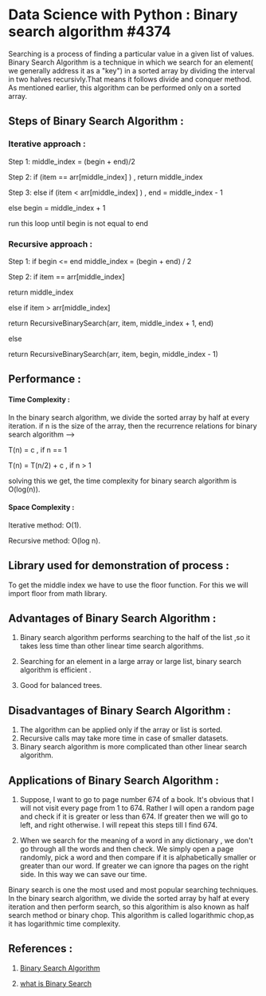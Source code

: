 # Data Science with Python : Binary search algorithm #4374

Searching is a process of finding a particular value in a given list of values. Binary Search Algorithm is a technique in which we search for an element( we generally address it as a "key") in a sorted array by dividing the interval in two halves recursivly.That means it follows divide and conquer method. As mentioned earlier, this algorithm can be performed only on a sorted array.

## Steps of Binary Search Algorithm :

### Iterative approach :

Step 1:    middle_index = (begin + end)/2

Step 2:
    if (item == arr[middle_index] ) ,  return middle_index
        
Step 3:
    else if (item < arr[middle_index] ) ,  end = middle_index - 1
    
else    begin = middle_index + 1

run this loop until begin is not equal to end


### Recursive approach :

Step 1:    if begin <= end
middle_index = (begin + end) / 2 
        
Step 2:    if item == arr[middle_index]

return middle_index

else if item > arr[middle_index]

return RecursiveBinarySearch(arr, item, middle_index + 1, end)

else

return RecursiveBinarySearch(arr, item, begin, middle_index - 1)
## Performance :

#### Time Complexity :

In the binary search algorithm, we divide the sorted array by half at every iteration. if n is the size of the array, then the recurrence relations for binary search algorithm -->

T(n) = c             , if n == 1

T(n) = T(n/2) + c    , if n > 1

solving this we get, the time complexity for binary search algorithm is O(log(n)).




#### Space Complexity :


Iterative method: O(1).

Recursive method: O(log n).

## Library used for demonstration of process :

To get the middle index we have to use the floor function. For this we will import floor from math library.

## Advantages of Binary Search Algorithm :

1. Binary search algorithm performs searching to the half of the list ,so it takes less time than other linear time search algorithms.

2. Searching for an element in a large array or large list, binary search algorithm is efficient .

3. Good for balanced trees.

## Disadvantages of Binary Search Algorithm :

1. The algorithm can be applied only if the array or list is sorted.
2. Recursive calls may take more time in case of smaller datasets.
3. Binary search algorithm is more complicated than other linear search algorithm.

## Applications of Binary Search Algorithm :

1. Suppose, I want to go to page number 674 of a book. It's obvious that I will not visit every page from 1 to 674. Rather I will open a random page and check if it is greater or less than 674. If greater then we will go to left, and right otherwise. I will repeat this steps till I find 674.

2. When we search for the meaning of a word in any dictionary , we don't go through all the words and then check. We simply open a page randomly, pick a word and then compare if it is alphabetically smaller or greater than our word. If greater we can ignore tha pages on the right side. In this way we can save our time.



Binary search is one the most used and most popular searching techniques. In the binary search algorithm, we divide the sorted array by half at every iteration and then perform search, so this algorithim is also known as half search method or binary chop. This algorithm is called logarithmic chop,as it has logarithmic time complexity.

## References :

1. [Binary Search Algorithm](https://en.wikipedia.org/wiki/Binary_search_algorithm#:~:text=Visualization%20of%20the%20binary%20search%20algorithm%20where%20...,%20O%20%281%29%20%203%20more%20rows%20)

2. [what is Binary Search](https://www.mygreatlearning.com/blog/binary-search-algorithm/#What%20is%20Binary%20Search?)
